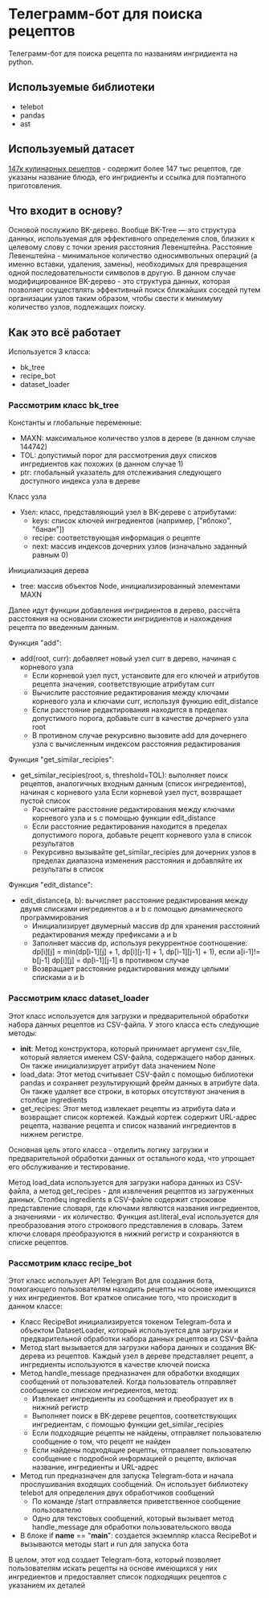# Телеграмм-бот для поиска рецептов

Телеграмм-бот для поиска рецепта по названиям ингридиента на python. 


## Используемые библиотеки
- telebot
- pandas
- ast

## Используемый датасет
[147к кулинарных рецептов](https://www.kaggle.com/datasets/rogozinushka/povarenok-recipes) - содержит более 147 тыс рецептов, где указаны название блюда, его ингридиенты и ссылка для поэтапного приготовления.
  
## Что входит в основу?
Основой послужило BK-дерево. Вообще BK-Tree — это структура данных, используемая для эффективного определения слов, близких к целевому слову с точки зрения расстояния Левенштейна. Расстояние Левенштейна - минимальное количество односимвольных операций (а именно вставки, удаления, замены), необходимых для превращения одной последовательности символов в другую. В данном случае модифицированное BK-дерево - это структура данных, которая позволяет осуществлять эффективный поиск ближайших соседей путем организации узлов таким образом, чтобы свести к минимуму количество узлов, подлежащих поиску.

## Как это всё работает

Используется 3 класса: 
- bk_tree
- recipe_bot
- dataset_loader

### Рассмотрим класс bk_tree

Константы и глобальные переменные:

- MAXN: максимальное количество узлов в дереве (в данном случае 144742)
- TOL: допустимый порог для рассмотрения двух списков ингредиентов как похожих (в данном случае 1)
- ptr: глобальный указатель для отслеживания следующего доступного индекса узла в дереве
  
Класс узла

- Узел: класс, представляющий узел в BK-дереве с атрибутами:
  - keys: список ключей ингредиентов (например, ["яблоко", "банан"])
  - recipe: соответствующая информация о рецепте
  - next: массив индексов дочерних узлов (изначально заданный равным 0)
 
Инициализация дерева

  - tree: массив объектов Node, инициализированный элементами MAXN

Далее идут функции добавления ингридиентов в дерево, рассчёта расстояния на основании схожести ингридиентов и нахождения рецепта по введенным данным.

Функция "add": 
- add(root, curr): добавляет новый узел curr в дерево, начиная с корневого узла
  - Если корневой узел пуст, установите для его ключей и атрибутов рецепта значения, соответствующие атрибутам curr
  - Вычислите расстояние редактирования между ключами корневого узла и ключами curr, используя функцию edit_distance
  - Если расстояние редактирования находится в пределах допустимого порога, добавьте curr в качестве дочернего узла root
  - В противном случае рекурсивно вызовите add для дочернего узла с вычисленным индексом расстояния редактирования

Функция "get_similar_recipies":
- get_similar_recipies(root, s, threshold=TOL): выполняет поиск рецептов, аналогичных входным данным (список ингредиентов), начиная с корневого узла
Если корневой узел пуст, возвращает пустой список
  - Рассчитайте расстояние редактирования между ключами корневого узла и s с помощью функции edit_distance
  - Если расстояние редактирования находится в пределах допустимого порога, добавьте рецепт корневого узла в список результатов
  - Рекурсивно вызывайте get_similar_recipies для дочерних узлов в пределах диапазона изменения расстояния и добавляйте их результаты в список

Функция "edit_distance":
- edit_distance(a, b): вычисляет расстояние редактирования между двумя списками ингредиентов a и b с помощью динамического программирования
  - Инициализирует двумерный массив dp для хранения расстояний редактирования между префиксами a и b
  - Заполняет массив dp, используя рекуррентное соотношение:
dp[i][j] = min(dp[i-1][j] + 1, dp[i][j-1] + 1, dp[i-1][j-1] + 1), если a[i-1]!= b[j-1]
dp[i][j] = dp[i-1][j-1] в противном случае
  - Возвращает расстояние редактирования между целыми списками a и b

### Рассмотрим класс dataset_loader

Этот класс используется для загрузки и предварительной обработки набора данных рецептов из CSV-файла. У этого класса есть следующие методы:
  - __init__: Метод конструктора, который принимает аргумент csv_file, который является именем CSV-файла, содержащего набор данных. Он также инициализирует атрибут data значением None
  - load_data: Этот метод считывает CSV-файл с помощью библиотеки pandas и сохраняет результирующий фрейм данных в атрибуте data. Он также удаляет все строки, в которых отсутствуют значения в столбце ingredients
  - get_recipes: Этот метод извлекает рецепты из атрибута data и возвращает список кортежей. Каждый кортеж содержит URL-адрес рецепта, название рецепта и список названий ингредиентов в нижнем регистре.

Основная цель этого класса - отделить логику загрузки и предварительной обработки данных от остального кода, что упрощает его обслуживание и тестирование.

Метод load_data используется для загрузки набора данных из CSV-файла, а метод get_recipes - для извлечения рецептов из загруженных данных. Столбец ingredients в CSV-файле содержит строковое представление словаря, где ключами являются названия ингредиентов, а значениями - их количество. Функция ast.literal_eval используется для преобразования этого строкового представления в словарь. Затем ключи словаря преобразуются в нижний регистр и сохраняются в списке рецептов.

### Рассмотрим класс recipe_bot

Этот класс использует API Telegram Bot для создания бота, помогающего пользователям находить рецепты на основе имеющихся у них ингредиентов. Вот краткое описание того, что происходит в данном классе:
- Класс RecipeBot инициализируется токеном Telegram-бота и объектом DatasetLoader, который используется для загрузки и предварительной обработки набора данных рецептов из CSV-файла
- Метод start вызывается для загрузки набора данных и создания BK-дерева из рецептов. Каждый узел в дереве представляет рецепт, а ингредиенты используются в качестве ключей поиска
- Метод handle_message предназначен для обработки входящих сообщений от пользователей. Когда пользователь отправляет сообщение со списком ингредиентов, метод:
  - Извлекает ингредиенты из сообщения и преобразует их в нижний регистр
  - Выполняет поиск в BK-дереве рецептов, соответствующих ингредиентам, с помощью функции get_similar_recipies
  - Если подходящие рецепты не найдены, отправляет пользователю сообщение о том, что рецепт не найден
  - Если найдены подходящие рецепты, отправляет пользователю сообщение с подробной информацией о рецепте, включая название, ингредиенты и URL-адрес
- Метод run предназначен для запуска Telegram-бота и начала прослушивания входящих сообщений. Он использует библиотеку telebot для определения двух обработчиков сообщений
  - По команде /start отправляется приветственное сообщение пользователю
  - Одно для текстовых сообщений, который вызывает метод handle_message для обработки пользовательского ввода
- В блоке if __name__ == "__main__": создается экземпляр класса RecipeBot и вызываются методы start и run для запуска бота
  
В целом, этот код создает Telegram-бота, который позволяет пользователям искать рецепты на основе имеющихся у них ингредиентов и предоставляет список подходящих рецептов с указанием их деталей
